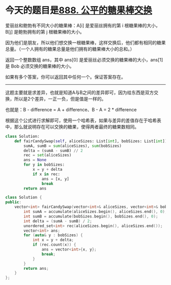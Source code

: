 # 今天的题目是[888. 公平的糖果棒交换](https://leetcode-cn.com/problems/fair-candy-swap/)

爱丽丝和鲍勃有不同大小的糖果棒：A[i] 是爱丽丝拥有的第 i 根糖果棒的大小，B[j] 是鲍勃拥有的第 j 根糖果棒的大小。

因为他们是朋友，所以他们想交换一根糖果棒，这样交换后，他们都有相同的糖果总量。（一个人拥有的糖果总量是他们拥有的糖果棒大小的总和。）

返回一个整数数组 ans，其中 ans[0] 是爱丽丝必须交换的糖果棒的大小，ans[1] 是 Bob 必须交换的糖果棒的大小。

如果有多个答案，你可以返回其中任何一个。保证答案存在。

---

这题主要就是求差异，也就是知道A与B之间的差异即可，因为给东西是双方交换，所以是2个差异，一正一负，但是值是一样的。

也就是：B - difference = A + difference、B - A = 2 * difference

根据这个公式进行求解即可，使用一个哈希表，如果与差异的差值存在于哈希表中，那么就说明存在可以交换的糖果，使得两者最终的糖果数相同。

```python
class Solution:
    def fairCandySwap(self, aliceSizes: List[int], bobSizes: List[int]) -> List[int]:
        sumA, sumB = sum(aliceSizes), sum(bobSizes)
        delta = (sumA - sumB) // 2
        rec = set(aliceSizes)
        ans = None
        for y in bobSizes:
            x = y + delta
            if x in rec:
                ans = [x, y]
                break
        return ans
```

```c++
class Solution {
public:
    vector<int> fairCandySwap(vector<int>& aliceSizes, vector<int>& bobSizes) {
        int sumA = accumulate(aliceSizes.begin(), aliceSizes.end(), 0);
        int sumB = accumulate(bobSizes.begin(), bobSizes.end(), 0);
        int delta = (sumA - sumB) / 2;
        unordered_set<int> rec(aliceSizes.begin(), aliceSizes.end());
        vector<int> ans;
        for (auto& y : bobSizes) {
            int x = y + delta;
            if (rec.count(x)) {
                ans = vector<int>{x, y};
                break;
            }
        }
        return ans;
    }
};
```

